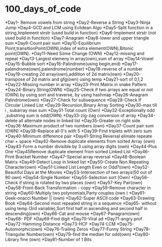 # 100_days_of_code
*Day1- Remove vowels from string
*Day2-Reverse a String
*Day3-Ninja Jump 
*Day4-GCD and LCM using Eclidean Algo
*Day5-Split function in a string,Implement strstr (used build in function)
*Day6-Implement strstr (not used build in function)
*Day7-Anagram
*Day8-lower and upper triangle sum
*Day9-Count pair sum
*Day10-Equilibrium Point,transitionPoint(OWN),index of extra element(OWN),Bitonic point(OWN).
*Day11-Need Some Change (OWN)
*Day12-missing and repeat 
*Day13-Largest elemeny in array(own),sum of array
*Day14-Vowel
*Day15-Bubble sort
*Day16-Palindrome(using begin,end)
*Day17-palendrome(own),palendrome(number)
*Day18-reverse of a number
*Day19-creating 2d array(own),addition of 2d matrix(own)
*Day20-transpose of 2d matrix and gfg(own) using temp
*Day21-sort of 0,1,2
*Day22-Missing number in array
*Day23-Print Matrix in snake Pattern 
*Day24-Binary String(OWN)
*Day25-Check if two arrays are equal or not (OWN) by using sort and traverse, by using hashmap
*Day26-Anagram Palindrome(own)
*Day27-Check for subsequence 
*Day28-Check If Circular Linked List 
*Day29-Recursion,Binary Array Sorting 
*Day30-max till i , subarray max sum
*Day31-Total count (Own)
*Day32-Exceptionally odd ,substring sum is odd(OWN)
*Day33-zig-zag conversion of array
*Day34-delete all alternate nodes  in linked list 
*Day35-Greater on right side 
*Day36-Maximum product of two numbers (own)
*Day37-Count pair sum (OWN)
*Day38-Replace all 0's with 5 
*Day39-Find triplets with zero sum 
*Day40-Minimum difference pair 
*Day41-String Reversal elimate repeate char + space
*Day42-Remove duplicate elements from sorted Array (own)
*Day43-Form a number divisible by 3 using array digits (own)
*Day44-Plus One 
*Day45Remove duplicate element from sorted Linked List
*Day46-Print Bracket Number 
*Day47-Special array reversal 
*Day48-Boolean Matrix 
*Day49-Detect Loop in linked list
*Day50-Create Non Repeating Character(own)
*Day51-Linked List Length Even or Odd?(own)
*Day52-Beautiful Days at the Movies
*Day53-Intersection of two arrays(50 out of 90 own)
*Day54-Single Number
*Day55-Selection sort (Own)
*Day56-Check if string is rotated by two places (own)
*Day57-Key Pair(own)
*Day58-Front-Back Transformation - copy
*Day59-Remove character in string
*Day60-Multiply two polynomials,Party couples (own )
*Day61-Geek-onacci Number || (own)
*Day62-Super ASCII code
*Day63-Drawing Book
*Day64-Second most repeated string in a sequence 
*Day65- without using temp (3rd variable),Sort first half in ascending and second half in descending(own)
*Day66-Cat and mouse
*Day67-Panagram(own)
*Day68- PDF
*Day69-Find digit
*Day70-Viral ad
*Day71-angry prof
*Day72-Hamming Distance
*Day73-HCF
*Day74-LCM
*Day75-Automorphic(own)
*Day76-Trailing Zeros
*Day77-Funny String
*Day78-Triangular Number(own)
*Day79-find the median for odd(own)
*Day80-Library fine (own)
*Day81-Number of 1 Bits
